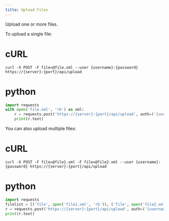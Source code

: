 ```yaml
---
title: Upload Files
---
```


Upload one or more files.


To upload a single file:

# cURL
```
curl -X POST -F file=@file.xml --user {username}:{password} https://{server}:{port}/api/upload
```

# python
```python
import requests
with open('file.xml', 'rb') as xml:
    r = requests.post('https://{server}:{port}/api/upload', auth=('{username}', '{password}'), file=xml)
    print(r.text)
```


You can also upload multiple files:

# cURL
```
curl -X POST -F file=@file1.xml -F file=@file2.xml --user {username}:{password} https://{server}:{port}/api/upload
```

# python
```python
import requests
filelist = [('file', open('file1.xml', 'rb')), ('file', open('file2.xml', 'rb'))]
r = requests.post('https://{server}:{port}/api/upload', auth=('{username}', '{password}'), files=filelist)
print(r.text)
```